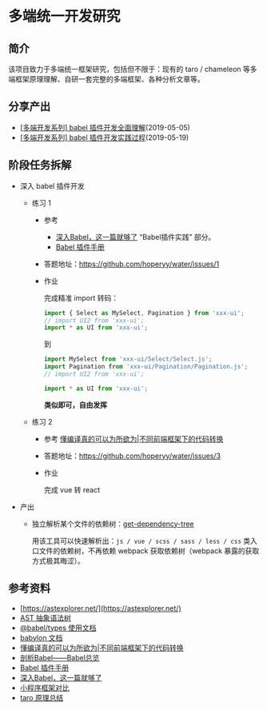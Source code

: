 # 多端统一开发研究

## 简介

该项目致力于多端统一框架研究，包括但不限于：现有的 taro / chameleon 等多端框架原理理解、自研一套完整的多端框架、各种分析文章等。

## 分享产出

+   [[多端开发系列] babel 插件开发全面理解](https://github.com/hoperyy/water/issues/4)(2019-05-05)
+   [[多端开发系列] babel 插件开发实践过程](https://github.com/hoperyy/water/issues/5)(2019-05-19)

## 阶段任务拆解

+   深入 babel 插件开发

    +   练习 1

        +   参考

            +   [深入Babel，这一篇就够了](https://juejin.im/post/5c21b584e51d4548ac6f6c99) “Babel插件实践” 部分。
            +   [Babel 插件手册](https://github.com/jamiebuilds/babel-handbook/blob/master/translations/zh-Hans/plugin-handbook.md)

        +   答题地址：https://github.com/hoperyy/water/issues/1

        +   作业

            完成精准 import 转码：

            ```js
            import { Select as MySelect, Pagination } from 'xxx-ui';
            // import UI2 from 'xxx-ui';
            import * as UI from 'xxx-ui';
            ```

            到 

            ```js
            import MySelect from 'xxx-ui/Select/Select.js';
            import Pagination from 'xxx-ui/Pagination/Pagination.js';
            // import UI2 from 'xxx-ui';

            import * as UI from 'xxx-ui';
            ```

            **类似即可，自由发挥**

    +   练习 2

        +   参考 [懂编译真的可以为所欲为|不同前端框架下的代码转换](https://mp.weixin.qq.com/s?__biz=MzU4MDUxOTI5NA==&mid=2247484382&idx=1&sn=662c03594523cf3c9f5cc97eb7436d23&chksm=fd54d7cfca235ed92be315e19563da1cc1dd42cd372372376892e36991f23d292dabf00cbaf2&mpshare=1&scene=1&srcid=0418YWwl3FOxlg6USmo0ouwJ#rd)

        +   答题地址：https://github.com/hoperyy/water/issues/3

        +   作业

            完成 vue 转 react

+   产出

    +   独立解析某个文件的依赖树：[get-dependency-tree](https://github.com/hoperyy/get-dependency-tree)

        用该工具可以快速解析出：`js / vue / scss / sass / less / css` 类入口文件的依赖树，不再依赖 webpack 获取依赖树（webpack 暴露的获取方式极其晦涩）。

## 参考资料

+   [https://astexplorer.net/](https://astexplorer.net/)
+   [AST 抽象语法树](http://jartto.wang/2018/11/17/about-ast/)
+   [@babel/types 使用文档](https://babeljs.io/docs/en/babel-types)
+   [babylon 文档](https://github.com/babel/babylon/blob/master/ast/spec.md)
+   [懂编译真的可以为所欲为|不同前端框架下的代码转换](https://mp.weixin.qq.com/s?__biz=MzU4MDUxOTI5NA==&mid=2247484382&idx=1&sn=662c03594523cf3c9f5cc97eb7436d23&chksm=fd54d7cfca235ed92be315e19563da1cc1dd42cd372372376892e36991f23d292dabf00cbaf2&mpshare=1&scene=1&srcid=0418YWwl3FOxlg6USmo0ouwJ#rd)
+   [剖析Babel——Babel总览](http://www.alloyteam.com/2017/04/analysis-of-babel-babel-overview/)
+   [Babel 插件手册](https://github.com/jamiebuilds/babel-handbook/blob/master/translations/zh-Hans/plugin-handbook.md)
+   [深入Babel，这一篇就够了](https://juejin.im/post/5c21b584e51d4548ac6f6c99)
+   [小程序框架对比](https://mina.wiki/eco/framework.html)
+   [taro 原理总结](https://www.jishuwen.com/d/2xm1)